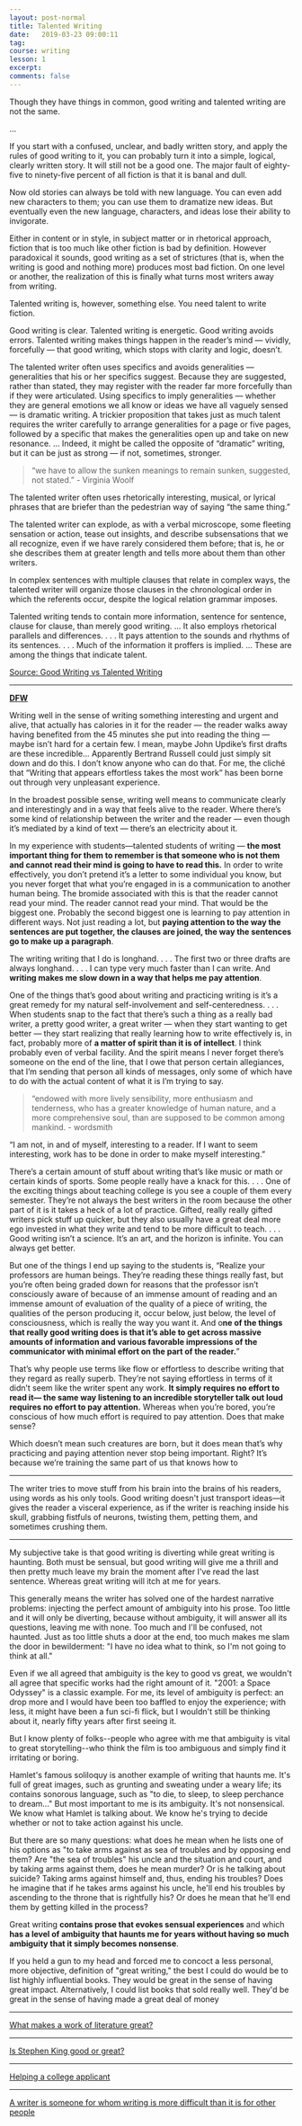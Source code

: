 ```yaml
---
layout: post-normal
title: Talented Writing
date:   2019-03-23 09:00:11
tag:
course: writing
lesson: 1
excerpt:
comments: false
---
```


Though they have things in common, good writing and talented writing are not the same.

...

If you start with a confused, unclear, and badly written story, and apply the rules of good writing to it, you can probably turn it into a simple, logical, clearly written story. It will still not be a good one. The major fault of eighty-five to ninety-five percent of all fiction is that it is banal and dull.

Now old stories can always be told with new language. You can even add new characters to them; you can use them to dramatize new ideas. But eventually even the new language, characters, and ideas lose their ability to invigorate.

Either in content or in style, in subject matter or in rhetorical approach, fiction that is too much like other fiction is bad by definition. However paradoxical it sounds, good writing as a set of strictures (that is, when the writing is good and nothing more) produces most bad fiction. On one level or another, the realization of this is finally what turns most writers away from writing.

Talented writing is, however, something else. You need talent to write fiction.

Good writing is clear. Talented writing is energetic. Good writing avoids errors. Talented writing makes things happen in the reader’s mind — vividly, forcefully — that good writing, which stops with clarity and logic, doesn’t.


The talented writer often uses specifics and avoids generalities — generalities that his or her specifics suggest. Because they are suggested, rather than stated, they may register with the reader far more forcefully than if they were articulated. Using specifics to imply generalities — whether they are general emotions we all know or ideas we have all vaguely sensed — is dramatic writing. A trickier proposition that takes just as much talent requires the writer carefully to arrange generalities for a page or five pages, followed by a specific that makes the generalities open up and take on new resonance. … Indeed, it might be called the opposite of “dramatic” writing, but it can be just as strong — if not, sometimes, stronger.

> “we have to allow the sunken meanings to remain sunken, suggested, not stated.” - Virginia Woolf

The talented writer often uses rhetorically interesting, musical, or lyrical phrases that are briefer than the pedestrian way of saying “the same thing.”

The talented writer can explode, as with a verbal microscope, some fleeting sensation or action, tease out insights, and describe subsensations that we all recognize, even if we have rarely considered them before; that is, he or she describes them at greater length and tells more about them than other writers.

In complex sentences with multiple clauses that relate in complex ways, the talented writer will organize those clauses in the chronological order in which the referents occur, despite the logical relation grammar imposes.

Talented writing tends to contain more information, sentence for sentence, clause for clause, than merely good writing. … It also employs rhetorical parallels and differences. . . . It pays attention to the sounds and rhythms of its sentences. . . . Much of the information it proffers is implied. … These are among the things that indicate talent.

[Source: Good Writing vs Talented Writing](https://www.themarginalian.org/2013/05/20/good-writing-vs-talented-writing/)

---


**[DFW](https://www.brainpickings.org/2014/08/11/david-foster-wallace-quack-this-way/)**


Writing well in the sense of writing something interesting and urgent and alive, that actually has calories in it for the reader — the reader walks away having benefited from the 45 minutes she put into reading the thing — maybe isn’t hard for a certain few. I mean, maybe John Updike’s first drafts are these incredible... Apparently Bertrand Russell could just simply sit down and do this. I don’t know anyone who can do that. For me, the cliché that “Writing that appears effortless takes the most work” has been borne out through very unpleasant experience.

In the broadest possible sense, writing well means to communicate clearly and interestingly and in a way that feels alive to the reader. Where there’s some kind of relationship between the writer and the reader — even though it’s mediated by a kind of text — there’s an electricity about it.

In my experience with students—talented students of writing — **the most important thing for them to remember is that someone who is not them and cannot read their mind is going to have to read this.** In order to write effectively, you don’t pretend it’s a letter to some individual you know, but you never forget that what you’re engaged in is a communication to another human being. The bromide associated with this is that the reader cannot read your mind. The reader cannot read your mind. That would be the biggest one.
Probably the second biggest one is learning to pay attention in different ways. Not just reading a lot, but **paying attention to the way the sentences are put together, the clauses are joined, the way the sentences go to make up a paragraph**.

The writing writing that I do is longhand. . . . The first two or three drafts are always longhand. . . . I can type very much faster than I can write. And **writing makes me slow down in a way that helps me pay attention**.

One of the things that’s good about writing and practicing writing is it’s a great remedy for my natural self-involvement and self-centeredness. . . . When students snap to the fact that there’s such a thing as a really bad writer, a pretty good writer, a great writer — when they start wanting to get better — they start realizing that really learning how to write effectively is, in fact, probably more of **a matter of spirit than it is of intellect**. I think probably even of verbal facility. And the spirit means I never forget there’s someone on the end of the line, that I owe that person certain allegiances, that I’m sending that person all kinds of messages, only some of which have to do with the actual content of what it is I’m trying to say.

>  “endowed with more lively sensibility, more enthusiasm and tenderness, who has a greater knowledge of human nature, and a more comprehensive soul, than are supposed to be common among mankind. - wordsmith


“I am not, in and of myself, interesting to a reader. If I want to seem interesting, work has to be done in order to make myself interesting.”

There’s a certain amount of stuff about writing that’s like music or math or certain kinds of sports. Some people really have a knack for this. . . . One of the exciting things about teaching college is you see a couple of them every semester. They’re not always the best writers in the room because the other part of it is it takes a heck of a lot of practice. Gifted, really really gifted writers pick stuff up quicker, but they also usually have a great deal more ego invested in what they write and tend to be more difficult to teach. . . .
Good writing isn’t a science. It’s an art, and the horizon is infinite. You can always get better.

But one of the things I end up saying to the students is, “Realize your professors are human beings. They’re reading these things really fast, but you’re often being graded down for reasons that the professor isn’t consciously aware of because of an immense amount of reading and an immense amount of evaluation of the quality of a piece of writing, the qualities of the person producing it, occur below, just below, the level of consciousness, which is really the way you want it. And o**ne of the things that really good writing does is that it’s able to get across massive amounts of information and various favorable impressions of the communicator with minimal effort on the part of the reader.**”

That’s why people use terms like flow or effortless to describe writing that they regard as really superb. They’re not saying effortless in terms of it didn’t seem like the writer spent any work. **It simply requires no effort to read it— the same way listening to an incredible storyteller talk out loud requires no effort to pay attention.** Whereas when you’re bored, you’re conscious of how much effort is required to pay attention. Does that make sense?




Which doesn’t mean such creatures are born, but it does mean that’s why practicing and paying attention never stop being important. Right? It’s because we’re training the same part of us that knows how to


---

The writer tries to move stuff from his brain into the brains of his readers, using words as his only tools. Good writing doesn't just transport ideas—it gives the reader a visceral experience, as if the writer is reaching inside his skull, grabbing fistfuls of neurons, twisting them, petting them, and sometimes crushing them. 



---

My subjective take is that good writing is diverting while great writing is haunting. Both must be sensual, but good writing will give me a thrill and then pretty much leave my brain the moment after I've read the last sentence. Whereas great writing will itch at me for years.

This generally means the writer has solved one of the hardest narrative problems: injecting the perfect amount of ambiguity into his prose. Too little and it will only be diverting, because without ambiguity, it will answer all its questions, leaving me with none. Too much and I'll be confused, not haunted. Just as too little shuts a door at the end, too much makes me slam the door in bewilderment: "I have no idea what to think, so I'm not going to think at all."

Even if we all agreed that ambiguity is the key to good vs great, we wouldn't all agree that specific works had the right amount of it. "2001: a Space Odyssey" is a classic example. For me, its level of ambiguity is perfect: an drop more and I would have been too baffled to enjoy the experience; with less, it might have been a fun sci-fi flick, but I wouldn't still be thinking about it, nearly fifty years after first seeing it.  

But I know plenty of folks--people who agree with me that ambiguity is vital to great storytelling--who think the film is too ambiguous and simply find it irritating or boring. 

Hamlet's famous soliloquy is another example of writing that haunts me. It's full of great images, such as grunting and sweating under a weary life; its contains sonorous language, such as "to die, to sleep, to sleep perchance to dream..." But most important to me is its ambiguity. It's not nonsensical. We know what Hamlet is talking about. We know he's trying to decide whether or not to take action against his uncle. 

But there are so many questions: what does he mean when he lists one of his options as "to take arms against as sea of troubles and by opposing end them? Are "the sea of troubles" his uncle and the situation and court, and by taking arms against them, does he mean murder? Or is he talking about suicide? Taking arms against himself and, thus, ending his troubles? Does he imagine that if he takes arms against his uncle, he'll end his troubles by ascending to the throne that is rightfully his? Or does he mean that he'll end them by getting killed in the process? 

Great writing **contains prose that evokes sensual experiences** and which **has a level of ambiguity that haunts me for years without having so much ambiguity that it simply becomes nonsense**. 

If you held a gun to my head and forced me to concoct a less personal, more objective, definition of "great writing," the best I could do would be to list highly influential books. They would be great in the sense of having great impact. Alternatively, I could list books that sold really well. They'd be great in the sense of having made a great deal of money

---

[What makes a work of literature great?](https://www.quora.com/Why-is-it-that-one-can-enjoy-some-literary-works-but-not-others-What-makes-a-work-of-literature-great/answer/Marcus-Geduld)

---

[Is Stephen King good or great?](https://www.quora.com/Should-Stephen-King-get-more-credit-as-a-writer-from-literary-critics/answer/Marcus-Geduld)

---

[Helping a college applicant](https://wordswordswords.quora.com/writing-help)

---


[A writer is someone for whom writing is more difficult than it is for other people](https://twitter.com/paulg/status/1571087915538853888)

